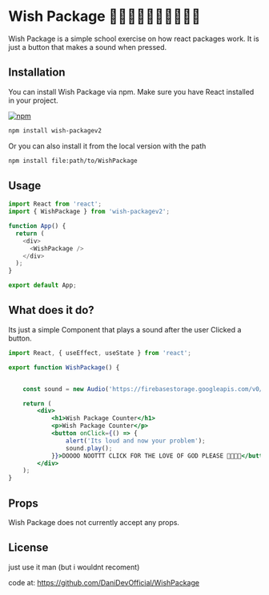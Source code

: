 # Wish Package 🤬🤬🤬🔥🔥🔥🥱🥱🥱😣

Wish Package is a simple school exercise on how react packages work. It is just a button that makes a sound when pressed.

## Installation

You can install Wish Package via npm. Make sure you have React installed in your project.

[![npm](https://www.npmjs.com/package/wish-packagev2)](https://www.npmjs.com/package/wish-packagev2)

```bash
npm install wish-packagev2
```
Or you can also install it from the local version with the path

```bash
npm install file:path/to/WishPackage
```

## Usage

```javascript
import React from 'react';
import { WishPackage } from 'wish-packagev2';

function App() {
  return (
    <div>
      <WishPackage />
    </div>
  );
}

export default App;
```

## What does it do?

Its just a simple Component that plays a sound after the user Clicked a button. 

```jsx
import React, { useEffect, useState } from 'react';

export function WishPackage() {


    const sound = new Audio('https://firebasestorage.googleapis.com/v0/b/funnysoundswish.appspot.com/o/Sounds%2FUploaded%2FSound.mp3?alt=media&token=4cb9d5b8-d108-4966-b087-28ac9275a81c'); // this sound is loud

    return (
        <div>
            <h1>Wish Package Counter</h1>
            <p>Wish Package Counter</p>
            <button onClick={() => {
                alert('Its loud and now your problem');
                sound.play();
            }}>DOOOO NOOTTT CLICK FOR THE LOVE OF GOD PLEASE 🤬🤬🤬🤬</button>
        </div>
    );
}


```

## Props

Wish Package does not currently accept any props.

## License

just use it man (but i wouldnt recoment)


code at: https://github.com/DaniDevOfficial/WishPackage
